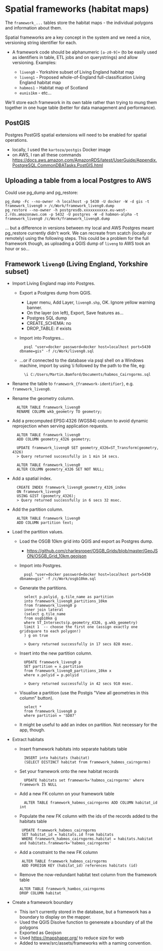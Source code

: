 
Spatial frameworks (habitat maps)
=================================

The `framework_...` tables store the habitat maps - the individual polygons and information about them.

Spatial frameworks are a key concept in the system and we need a nice, versioning string identifier for each.

- A framework code should be alphanumeric `[a-z0-9]+` (to be easily used as identifiers in table, ETL jobs and on querystrings) and allow versioning. Examples:

    - `liveng0` - Yorkshire subset of Living England habitat map
    - `liveng1` - Proposed whole-of-England full-classification Living England habitat map
    - `habmos1` - Habitat map of Scotland
    - `eunis1km` - etc...

We'll store each framework in its own table rather than trying to mung them together in one huge table (better for data management and performance).


PostGIS
-------

Postgres PostGIS spatial extensions will need to be enabled for spatial operations.

- locally, I used the `kartoza/postgis` Docker image
- on AWS, I ran all these commands https://docs.aws.amazon.com/AmazonRDS/latest/UserGuide/Appendix.PostgreSQL.CommonDBATasks.PostGIS.html

Uploading a table from a local Postgres to AWS
----------------------------------------------

Could use pg_dump and pg_restore:

    pg_dump -Fc --no-owner -h localhost -p 5430 -U docker -W -d gis -t framework_liveng0 > /c/Work/framework_liveng0.dump
    pg_restore --no-owner -h postgresdb.xxxxxxxxxxx.eu-west-2.rds.amazonaws.com -p 5432 -U postgres -W -d habmon-alpha -t framework_liveng0 /c/Work/framework_liveng0.dump

... but a difference in versions between my local and AWS Postgres meant pg_restore currently didn't work. We can recreate from scatch (locally or remotely) using the following steps. This could be a problem for the full framework though, as uploading a QGIS dump of `liveng` to AWS took an hour or so...

Framework `liveng0` (Living England, Yorkshire subset)
--------------------------------------------

- Import Living England map into Postgres.

    - Export a Postgres dump from QGIS.

        - Layer menu, Add Layer, `liveng0.shp`, OK. Ignore yellow warning banner.
        - On the layer (on left), Export, Save features as...
        - Postgres SQL dump
        - CREATE_SCHEMA: no
        - DROP_TABLE: if exists

    - Import into Postgres...

            psql "user=docker password=docker host=localhost port=5430 dbname=gis" -f /c/Work/liveng0.sql
            
    - ...or if connected to the database via psql shell on a Windows machine, import by using \i followed by the path to the file, eg: 
     
            \i C:/Users/Martin.Bamford/Documents/habmos_Cairngorms.sql
                   

- Rename the table to `framework_{framework-identifier}`, e.g. `framework_liveng0`.

- Rename the geometry column.

        ALTER TABLE framework_liveng0
        RENAME COLUMN wkb_geometry TO geometry;

- Add a precomputed EPSG:4326 (WGS84) column to avoid dynamic reprojection when serving application requests.

        ALTER TABLE framework_liveng0
        ADD COLUMN geometry_4326 geometry;

        UPDATE framework_liveng0 SET geometry_4326=ST_Transform(geometry, 4326)
        > Query returned successfully in 1 min 14 secs.

        ALTER TABLE framework_liveng0
        ALTER COLUMN geometry_4326 SET NOT NULL;

- Add a spatial index.

        CREATE INDEX framework_liveng0_geometry_4326_index
        ON framework_liveng0
        USING GIST (geometry_4326);
        > Query returned successfully in 6 secs 32 msec.

- Add the partition column.

        ALTER TABLE framework_liveng0
        ADD COLUMN partition text;

- Load the partition values.

    - Load the OSGB 10km grid into QGIS and export as Postgres dump.

        - https://github.com/charlesroper/OSGB_Grids/blob/master/GeoJSON/OSGB_Grid_10km.geojson

    - Import into Postgres.

            psql "user=docker password=docker host=localhost port=5430 dbname=gis" -f /c/Work/osgb10km.sql

    - Generate the partitions.

            select p.polyid, g.tile_name as partition
            into framework_liveng0_partitions_10km
            from framework_liveng0 p
            inner join lateral
            (select g.tile_name
            from osgb10km g
            where ST_Intersects(p.geometry_4326, g.wkb_geometry)
            limit 1  -- choose the first one (assign exactly one gridsquare to each polygon!)
            ) g on true
            
            > Query returned successfully in 17 secs 828 msec.

    - Insert into the new partition column.

            UPDATE framework_liveng0 p
            SET partition = x.partition
            from framework_liveng0_partitions_10km x
            where x.polyid = p.polyid

            > Query returned successfully in 42 secs 910 msec.

    - Visualise a partition (use the Postgis "View all geometries in this column" button).

            select *
            from framework_liveng0 p
            where partition = 'SD87'

    - It might be useful to add an index on partition. Not necessary for the app, though.

- Extract habitats
   
    - Insert framework habitats into separate habitats table
    
            INSERT into habitats (habitat)
            (SELECT DISTINCT habitat from framework_habmos_cairngorms)
            
    - Set your framework onto the new habitat records

            UPDATE habitats set framework='habmos_cairngorms' where framework IS NULL
           
    - Add a new FK column on your framework table

            ALTER TABLE framework_habmos_cairngorms ADD COLUMN habitat_id int
            
    - Populate the new FK column with the ids of the records added to the habitats table

           UPDATE framework_habmos_cairngorms
           SET habitat_id = habitats.id from habitats
           WHERE framework_habmos_cairngorms.habitat = habitats.habitat and habitats.framework='habmos_cairngorms'
           
    - Add a constraint to the new FK column
          
           ALTER TABLE framework_habmos_cairngorms
           ADD FOREIGN KEY (habitat_id) references habitats (id)
           
    - Remove the now-redundant habitat text column from the framework table

          ALTER TABLE framework_hambos_cairngorms
          DROP COLUMN habitat
          
- Create a framework boundary

    - This isn't currently stored in the database, but a framework has a boundary to display on the mapper.
    - Used the QGIS Disolve function to genereate a boundary of all the polygons
    - Exported as Geojson
    - Used https://mapshaper.org/ to reduce size for web
    - Added to www/src/assets/frameworks with a naming convention.
